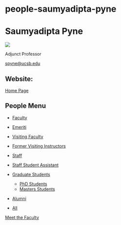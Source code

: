 # people-saumyadipta-pyne

# Saumyadipta Pyne

![](https://www.pstat.ucsb.edu/sites/default/files/styles/people_node/public/people/photo/SPyne.jpg?itok=hrOKbVc1)

Adjunct Professor

[spyne@ucsb.edu](mailto:spyne@ucsb.edu)

## Website:

[Home Page](https://www.healthanalytics.net/spyne/profile.html)

## People Menu

- [Faculty](/people/academic "Faculty")
- [Emeriti](/people/emeriti "Emeriti")
- [Visiting Faculty](/people/visiting "Visiting Faculty")
- [Former Visiting Instructors](/people/lecturer "Former Visiting Instructors")
- [Staff](/people/staff)
- [Staff Student Assistant](/people/researcher "Staff Student Assistant")
- [Graduate Students](/people/student "Graduate Students")
  
  - [PhD Students](/people/student/phd "PhD Students")
  - [Masters Students](/people/student/masters "Masters Students")
- [Alumni](/people/alumni)
- [All](/people/all)

[Meet the Faculty](/people/meet-the-faculty)
